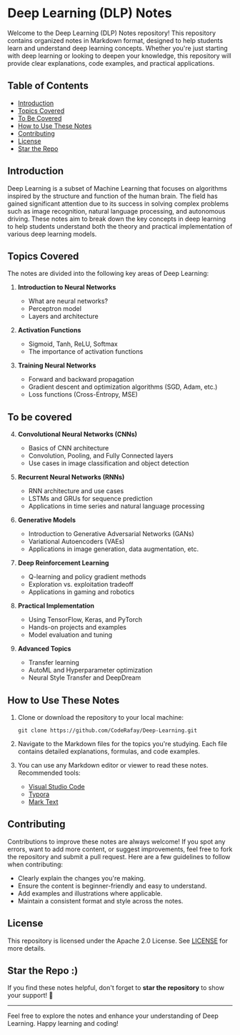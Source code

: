 # Deep Learning (DLP) Notes

Welcome to the Deep Learning (DLP) Notes repository! This repository contains organized notes in Markdown format, designed to help students learn and understand deep learning concepts. Whether you're just starting with deep learning or looking to deepen your knowledge, this repository will provide clear explanations, code examples, and practical applications.

## Table of Contents
- [Introduction](#introduction)
- [Topics Covered](#topics-covered)
- [To Be Covered](#to-be-covered)
- [How to Use These Notes](#how-to-use-these-notes)
- [Contributing](#contributing)
- [License](#license)
- [Star the Repo](#star-the-repo)

## Introduction

Deep Learning is a subset of Machine Learning that focuses on algorithms inspired by the structure and function of the human brain. The field has gained significant attention due to its success in solving complex problems such as image recognition, natural language processing, and autonomous driving. These notes aim to break down the key concepts in deep learning to help students understand both the theory and practical implementation of various deep learning models.

## Topics Covered

The notes are divided into the following key areas of Deep Learning:

1. **Introduction to Neural Networks**
    - What are neural networks?
    - Perceptron model
    - Layers and architecture

2. **Activation Functions**
    - Sigmoid, Tanh, ReLU, Softmax
    - The importance of activation functions

3. **Training Neural Networks**
    - Forward and backward propagation
    - Gradient descent and optimization algorithms (SGD, Adam, etc.)
    - Loss functions (Cross-Entropy, MSE)
      
## To be covered

4. **Convolutional Neural Networks (CNNs)**
    - Basics of CNN architecture
    - Convolution, Pooling, and Fully Connected layers
    - Use cases in image classification and object detection

5. **Recurrent Neural Networks (RNNs)**
    - RNN architecture and use cases
    - LSTMs and GRUs for sequence prediction
    - Applications in time series and natural language processing

6. **Generative Models**
    - Introduction to Generative Adversarial Networks (GANs)
    - Variational Autoencoders (VAEs)
    - Applications in image generation, data augmentation, etc.

7. **Deep Reinforcement Learning**
    - Q-learning and policy gradient methods
    - Exploration vs. exploitation tradeoff
    - Applications in gaming and robotics

8. **Practical Implementation**
    - Using TensorFlow, Keras, and PyTorch
    - Hands-on projects and examples
    - Model evaluation and tuning

9. **Advanced Topics**
    - Transfer learning
    - AutoML and Hyperparameter optimization
    - Neural Style Transfer and DeepDream

## How to Use These Notes

1. Clone or download the repository to your local machine:
    ```
    git clone https://github.com/CodeRafay/Deep-Learning.git
    ```

2. Navigate to the Markdown files for the topics you're studying. Each file contains detailed explanations, formulas, and code examples.

3. You can use any Markdown editor or viewer to read these notes. Recommended tools:
   - [Visual Studio Code](https://code.visualstudio.com/)
   - [Typora](https://typora.io/)
   - [Mark Text](https://marktext.app/)


## Contributing

Contributions to improve these notes are always welcome! If you spot any errors, want to add more content, or suggest improvements, feel free to fork the repository and submit a pull request. Here are a few guidelines to follow when contributing:

- Clearly explain the changes you're making.
- Ensure the content is beginner-friendly and easy to understand.
- Add examples and illustrations where applicable.
- Maintain a consistent format and style across the notes.

## License

This repository is licensed under the Apache 2.0 License. See [LICENSE](LICENSE) for more details.

## Star the Repo :)

If you find these notes helpful, don't forget to **star the repository** to show your support! 🌟

---

Feel free to explore the notes and enhance your understanding of Deep Learning. Happy learning and coding!
